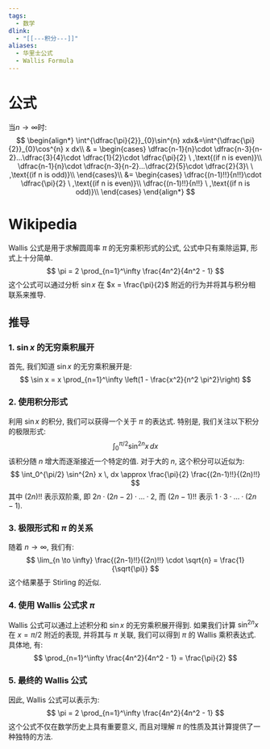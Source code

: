 ```yaml
---
tags:
  - 数学
dlink:
  - "[[---积分---]]"
aliases:
  - 华里士公式
  - Wallis Formula
---
```

# 公式
当$n\to\infty$时: 
$$
\begin{align*}
\int^{\dfrac{\pi}{2}}_{0}\sin^{n} xdx&=\int^{\dfrac{\pi}{2}}_{0}\cos^{n} x dx\\
& = 
\begin{cases} 
\dfrac{n-1}{n}\cdot \dfrac{n-3}{n-2}...\dfrac{3}{4}\cdot \dfrac{1}{2}\cdot \dfrac{\pi}{2} \ ,\text{(if n is even)}\\ 
\dfrac{n-1}{n}\cdot \dfrac{n-3}{n-2}...\dfrac{2}{5}\cdot \dfrac{2}{3}\ \ ,\text{(if n is odd)}\\ 
\end{cases}\\
&= \begin{cases} \dfrac{(n-1)!!}{n!!}\cdot \dfrac{\pi}{2} \  ,\text{(if n is even)}\\ \dfrac{(n-1)!!}{n!!} \  ,\text{(if n is odd)}\\ 
\end{cases}
\end{align*}
$$

# Wikipedia
Wallis 公式是用于求解圆周率 $\pi$ 的无穷乘积形式的公式, 公式中只有乘除运算, 形式上十分简单. 
$$ \pi = 2 \prod_{n=1}^\infty \frac{4n^2}{4n^2 - 1} $$
这个公式可以通过分析 $\sin x$ 在 $x = \frac{\pi}{2}$ 附近的行为并将其与积分相联系来推导. 
## 推导
### 1. $\sin x$ 的无穷乘积展开
首先, 我们知道 $\sin x$ 的无穷乘积展开是: 
$$ \sin x = x \prod_{n=1}^\infty \left(1 - \frac{x^2}{n^2 \pi^2}\right) $$
### 2. 使用积分形式
利用 $\sin x$ 的积分, 我们可以获得一个关于 $\pi$ 的表达式. 特别是, 我们关注以下积分的极限形式: 
$$ \int_0^{\pi/2} \sin^{2n} x \, dx $$
该积分随 $n$ 增大而逐渐接近一个特定的值. 对于大的 $n$, 这个积分可以近似为: 
$$ \int_0^{\pi/2} \sin^{2n} x \, dx \approx \frac{\pi}{2} \frac{(2n-1)!!}{(2n)!!} $$
其中 $(2n)!!$ 表示双阶乘, 即 $2n \cdot (2n-2) \cdot \ldots \cdot 2$, 而 $(2n-1)!!$ 表示 $1 \cdot 3 \cdot \ldots \cdot (2n-1)$. 
### 3. 极限形式和 $\pi$ 的关系
随着 $n \to \infty$, 我们有: 
$$ \lim_{n \to \infty} \frac{(2n-1)!!}{(2n)!!} \cdot \sqrt{n} = \frac{1}{\sqrt{\pi}} $$
这个结果基于 Stirling 的近似. 
### 4. 使用 Wallis 公式求 $\pi$
Wallis 公式可以通过上述积分和 $\sin x$ 的无穷乘积展开得到. 如果我们计算 $\sin^{2n} x$ 在 $x = \pi/2$ 附近的表现, 并将其与 $\pi$ 关联, 我们可以得到 $\pi$ 的 Wallis 乘积表达式. 具体地, 有: 
$$ \prod_{n=1}^\infty \frac{4n^2}{4n^2 - 1} = \frac{\pi}{2} $$
### 5. 最终的 Wallis 公式
因此, Wallis 公式可以表示为: 
$$ \pi = 2 \prod_{n=1}^\infty \frac{4n^2}{4n^2 - 1} $$
这个公式不仅在数学历史上具有重要意义, 而且对理解 $\pi$ 的性质及其计算提供了一种独特的方法. 

